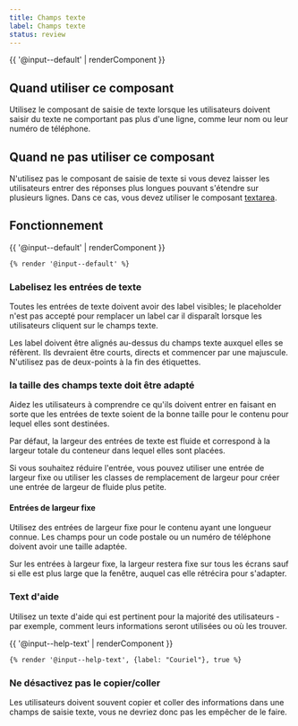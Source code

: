 ```yaml
---
title: Champs texte
label: Champs texte
status: review
---
```


{{ '@input--default' | renderComponent }}

## Quand utiliser ce composant

Utilisez le composant de saisie de texte lorsque les utilisateurs doivent saisir
du texte ne comportant pas plus d'une ligne, comme leur nom ou leur numéro de
téléphone.

## Quand ne pas utiliser ce composant

N'utilisez pas le composant de saisie de texte si vous devez laisser les
utilisateurs entrer des réponses plus longues pouvant s'étendre sur plusieurs
lignes. Dans ce cas, vous devez utiliser le composant [textarea](./textarea).

## Fonctionnement

{{ '@input--default' | renderComponent }}

```html
{% render '@input--default' %}
```

### Labelisez les entrées de texte

Toutes les entrées de texte doivent avoir des label visibles; le placeholder
n'est pas accepté pour remplacer un label car il disparaît lorsque les
utilisateurs cliquent sur le champs texte.

Les label doivent être alignés au-dessus du champs texte auxquel elles se
réfèrent. Ils devraient être courts, directs et commencer par une majuscule.
N'utilisez pas de deux-points à la fin des étiquettes.  

### la taille des champs texte doit être adapté

Aidez les utilisateurs à comprendre ce qu'ils doivent entrer en faisant en sorte
que les entrées de texte soient de la bonne taille pour le contenu pour lequel
elles sont destinées.

Par défaut, la largeur des entrées de texte est fluide et correspond à la
largeur totale du conteneur dans lequel elles sont placées.

Si vous souhaitez réduire l'entrée, vous pouvez utiliser une entrée de largeur
fixe ou utiliser les classes de remplacement de largeur pour créer une entrée de
largeur de fluide plus petite.

#### Entrées de largeur fixe

Utilisez des entrées de largeur fixe pour le contenu ayant une longueur
connue. Les champs pour un code postale ou un numéro de téléphone doivent avoir
une taille adaptée.

Sur les entrées à largeur fixe, la largeur restera fixe sur tous les écrans sauf
si elle est plus large que la fenêtre, auquel cas elle rétrécira pour s'adapter.

### Text d'aide

Utilisez un texte d'aide qui est pertinent pour la majorité des utilisateurs -
par exemple, comment leurs informations seront utilisées ou où les trouver.

{{ '@input--help-text' | renderComponent }}

```html
{% render '@input--help-text', {label: "Couriel"}, true %}
```

### Ne désactivez pas le copier/coller

Les utilisateurs doivent souvent copier et coller des informations dans une
champs de saisie texte, vous ne devriez donc pas les empêcher de le faire.

